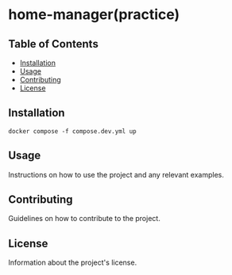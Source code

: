 # home-manager(practice)

## Table of Contents

- [Installation](#installation)
- [Usage](#usage)
- [Contributing](#contributing)
- [License](#license)

## Installation

```docker compose -f compose.dev.yml up``` 

## Usage

Instructions on how to use the project and any relevant examples.

## Contributing

Guidelines on how to contribute to the project.

## License

Information about the project's license.
